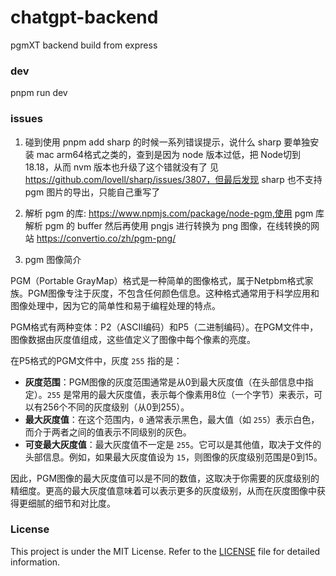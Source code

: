 # chatgpt-backend
pgmXT backend build from express

### dev
pnpm run dev

### issues
1. 碰到使用 pnpm add sharp 的时候一系列错误提示，说什么 sharp 要单独安装 mac arm64格式之类的，查到是因为 node 版本过低，把 Node切到18.18，从而 nvm 版本也升级了这个错就没有了 见 https://github.com/lovell/sharp/issues/3807，但最后发现 sharp 也不支持 pgm 图片的导出，只能自己重写了
2. 解析 pgm 的库:  https://www.npmjs.com/package/node-pgm,使用 pgm 库解析 pgm 的 buffer 然后再使用 pngjs 进行转换为 png 图像，在线转换的网站  https://convertio.co/zh/pgm-png/


3. pgm 图像简介

PGM（Portable GrayMap）格式是一种简单的图像格式，属于Netpbm格式家族。PGM图像专注于灰度，不包含任何颜色信息。这种格式通常用于科学应用和图像处理中，因为它的简单性和易于编程处理的特点。

PGM格式有两种变体：P2（ASCII编码）和P5（二进制编码）。在PGM文件中，图像数据由灰度值组成，这些值定义了图像中每个像素的亮度。

在P5格式的PGM文件中，灰度 `255` 指的是：

- **灰度范围**：PGM图像的灰度范围通常是从0到最大灰度值（在头部信息中指定）。`255` 是常用的最大灰度值，表示每个像素用8位（一个字节）来表示，可以有256个不同的灰度级别（从0到255）。
- **最大灰度值**：在这个范围内，`0` 通常表示黑色，最大值（如 `255`）表示白色，而介于两者之间的值表示不同级别的灰色。
- **可变最大灰度值**：最大灰度值不一定是 `255`。它可以是其他值，取决于文件的头部信息。例如，如果最大灰度值设为 `15`，则图像的灰度级别范围是0到15。

因此，PGM图像的最大灰度值可以是不同的数值，这取决于你需要的灰度级别的精细度。更高的最大灰度值意味着可以表示更多的灰度级别，从而在灰度图像中获得更细腻的细节和对比度。

### License

This project is under the MIT License. Refer to the [LICENSE](https://github.com/dealdot/pgmXT-backend/blob/main/LICENSE) file for detailed information.